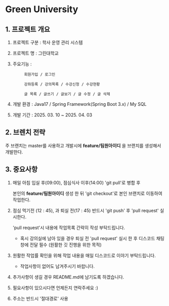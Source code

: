# Green University

## 1. 프로젝트 개요
1. 프로젝트 구분 : 학사 운영 관리 시스템
2. 프로젝트 명 : 그린대학교
3. 주요기능 :
   
            회원가입 / 로그인
   
            강좌등록 / 강의목록 / 수강신청 / 수강현황
   
            글 목록 / 글쓰기 / 글보기 / 글 수정 / 글 삭제
   
6. 개발 환경 : Java17 / 
              Spring Framework(Spring Boot 3.x) / 
              My SQL
7. 개발 기간 : 2025. 03. 10 ~ 2025. 04. 03


## 2. 브렌치 전략
주 브랜치는 master를 사용하고 개발시에 **feature/팀원아이디** 을 브랜치를 생성해서 개발한다.


## 3. 중요사항
1. 매일 아침 입실 후(09:00), 점심식사 이후(14:00) 'git pull'로 병합 후

   본인의 **feature/팀원아이디** 생성 한 뒤 'git checkout'로 본인 브랜치로 이동하여 작업한다.
   
2. 점심 먹기전 (12 : 45), 과 퇴실 전(17 : 45) 반드시 'git push' 후 'pull request' 실시한다.

   'pull request'시 내용에 작업목록 간략히 작성 부탁드립니다.
   
    - 혹시 강의실에 남아 있을 경우 퇴실 전 'pull request' 실시 한 후 디스코드 채팅창에 전달 필수 (원활한 깃 진행을 위한 목적)

3. 원활한 작업률 확인을 위해 작업 내용을 매일 디스코드로 이야기 부탁드립니다.
   - 작업사항이 없어도 남겨주시기 바랍니다.

4. 추가사항이 생길 경우 README.md에 남기도록 하겠습니다.

5. 필요사항이 있으시다면 언제든지 연락주세요 :)

6. 주소는 반드시 '절대경로' 사용
